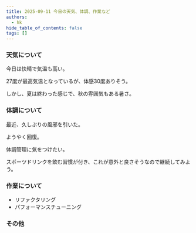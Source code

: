 ```yaml
---
title: 2025-09-11 今日の天気、体調、作業など
authors:
  - hk
hide_table_of_contents: false
tags: []
---
```

### 天気について

今日は快晴で気温も高い。

27度が最高気温となっているが、体感30度ありそう。

しかし、夏は終わった感じで、秋の雰囲気もある暑さ。

<!-- truncate -->


### 体調について

最近、久しぶりの風邪を引いた。

ようやく回復。

体調管理に気をつけたい。

スポーツドリンクを飲む習慣が付き、これが意外と良さそうなので継続してみよう。


### 作業について

- リファクタリング
- パフォーマンスチューニング

### その他

